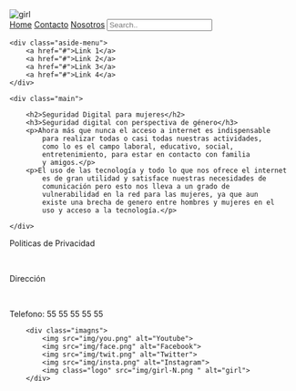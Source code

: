 <!DOCTYPE html>
<html lang="es">
<head>
    <meta charset="UTF-8">
    <meta name="viewport" content="width=device-width, initial-scale=1.0">
    <link rel="stylesheet" href="css/styles.css">
    <title>Mi página</title>
</head>


<body>
    <div class="header">
        <div class="responsive">
            <div class="imagen">
                <img class="logo" src="img/girl-N.png " alt="girl">
            </div>
        </div>
        <div class="header-right">
            <a class="active" href="#home">Home</a>
            <a href="#contact">Contacto</a>
            <a href="#about">Nosotros</a>
            <input type="text" placeholder="Search..">
        </div>
    </div>

    <div class="aside-menu">
        <a href="#">Link 1</a>
        <a href="#">Link 2</a>
        <a href="#">Link 3</a>
        <a href="#">Link 4</a>
    </div>

    <div class="main">
        
        <h2>Seguridad Digital para mujeres</h2>
        <h3>Seguridad digital con perspectiva de género</h3>
        <p>Ahora más que nunca el acceso a internet es indispensable 
            para realizar todas o casi todas nuestras actividades,
            como lo es el campo laboral, educativo, social, 
            entretenimiento, para estar en contacto con familia 
            y amigos.</p>
        <p>El uso de las tecnología y todo lo que nos ofrece el internet 
            es de gran utilidad y satisface nuestras necesidades de 
            comunicación pero esto nos lleva a un grado de 
            vulnerabilidad en la red para las mujeres, ya que aun 
            existe una brecha de genero entre hombres y mujeres en el 
            uso y acceso a la tecnología.</p>
    
    </div>

</body>
<div class="footer">
    <p>Politicas de Privacidad</p><br>
    <p>Dirección</p><br>
    <p>Telefono: 55 55 55 55 55</p> 

        <div class="imagns">
            <img src="img/you.png" alt="Youtube">
            <img src="img/face.png" alt="Facebook">
            <img src="img/twit.png" alt="Twitter">
            <img src="img/insta.png" alt="Instagram">
            <img class="logo" src="img/girl-N.png " alt="girl">
        </div>
</div>
</html>
